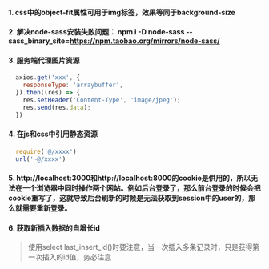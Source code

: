 #### 1. css中的object-fit属性可用于img标签，效果等同于background-size
#### 2. 解决node-sass安装失败问题： npm i -D node-sass --sass_binary_site=https://npm.taobao.org/mirrors/node-sass/
#### 3. 服务端代理图片资源
  ```javascript
    axios.get('xxx', {
      responseType: 'arraybuffer',
    }).then((res) => {
      res.setHeader('Content-Type', 'image/jpeg');
      res.send(res.data);
    })
  ```
#### 4. 在js和css中引用静态资源
  ```javascript
    require('@/xxxx')
    url('~@/xxxx')
  ```
#### 5. http://localhost:3000和http://localhost:8000的cookie是供用的，所以无法在一个浏览器中同时操作两个网站。例如后台登录了，那么前台登录的时候会把cookie重写了，这就导致后台刷新的时候是无法获取到session中的user的，那么就需要重新登录。
#### 6. 获取新插入数据的自增长id
  > 使用select last_insert_id()时要注意，当一次插入多条记录时，只是获得第一次插入的id值，务必注意